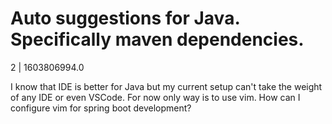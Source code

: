 # Auto suggestions for Java. Specifically maven dependencies.

2 | 1603806994.0

I know that IDE is better for Java but my current setup can't take the weight of any IDE or even VSCode. For now only way is to use vim. How can I configure vim for spring boot development?
